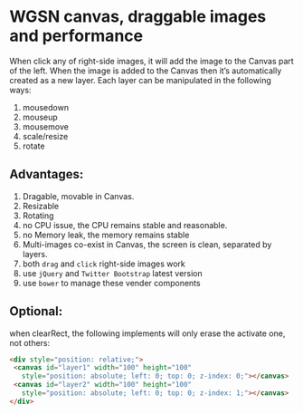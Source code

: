 # WGSN canvas, draggable images and performance

When click any of right-side images, it will add the image to the Canvas part of the left.
When the image is added to the Canvas then it’s automatically created as a new layer. 
Each layer can be manipulated in the following ways:

1. mousedown
1. mouseup
1. mousemove
1. scale/resize
1. rotate


## Advantages:

1. Dragable, movable in Canvas.
1. Resizable
1. Rotating
1. no CPU issue, the CPU remains stable and reasonable.
1. no Memory leak, the memory remains stable
1. Multi-images co-exist in Canvas, the screen is clean, separated by layers.
1. both `drag` and `click` right-side images work
1. use `jQuery` and `Twitter Bootstrap` latest version
1. use `bower` to manage these vender components


## Optional:

when clearRect, the following implements will only erase the activate one, not others:

```html
<div style="position: relative;">
 <canvas id="layer1" width="100" height="100"
   style="position: absolute; left: 0; top: 0; z-index: 0;"></canvas>
 <canvas id="layer2" width="100" height="100"
   style="position: absolute; left: 0; top: 0; z-index: 1;"></canvas>
</div>
```

